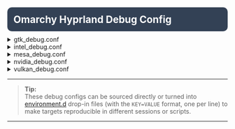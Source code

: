 <!-- README.md -->
<!-- Qompass AI - [Add description here] -->
<!-- Copyright (C) 2025 Qompass AI, All rights reserved -->
<!-- ---------------------------------------- -->

<h1 style="font-size: 1.6em; font-weight: bold; padding: 14px; background: #334155; color: white; border-radius: 10px; margin: 10px 0;">
  Omarchy Hyprland Debug Config
</h1>


<details>
  <summary>gtk_debug.conf</summary>

/qompassai/hyprland/hypr/hypr.d/debug/gtk_debug.conf
Reference: https://docs.gtk.org/gtk4/running.html

env = GDK_DEBUG,vulkan,dmabuf
env = GSK_DEBUG,renderer,vulkan,shaders,fallback,cache,verbose
env = GTK_DEBUG,vulkan,touchui

</details>

<details>
  <summary>intel_debug.conf</summary>

Reference: https://intel.github.io/llvm/EnvironmentVariables.html

env = SYCL_DEVICELIB_INHIBIT_NATIVE,
env = SYCL_DEVICELIB_NO_FALLBACK,1
env = INTEL_ENABLE_OFFLOAD_ANNOTATIONS,1
env = SYCL_CACHE_TRACE,0x03
env = SYCL_JIT_COMPILER_DEBUG,sycl-spec-const-materializer
env = SYCL_PI_LEVEL_ZERO_COPY_BATCH_SIZE,0
env = SYCL_PI_LEVEL_ZERO_DISABLE_USM_ALLOCATOR,0
env = SYCL_PI_LEVEL_ZERO_FILTER_EVENT_WAIT_LIST,0
env = SYCL_PI_LEVEL_ZERO_SINGLE_THREAD_MODE,1
env = SYCL_PI_LEVEL_ZERO_USE_COMPUTE_ENGINE,0
env = SYCL_PI_LEVEL_ZERO_USE_COPY_ENGINE,1
env = SYCL_RT_WARNING_LEVEL,2
env = SYCL_UR_TRACE,-1
env = XPTI_TRACE_ENABLE,1

</details>

<details>
  <summary>mesa_debug.conf</summary>

Reference: https://docs.mesa3d.org/envvars.html

env = LIBGL_NO_DRAWARRAYS,true
env = LIBGL_DEBUG,verbose
env = INTEL_DEBUG,ann,bat,blit,blorp,buf,bt,capture-all,color,cs,do32,draw_bkp,fall,fs,gs,heaps,hex,l3,mesh,no16,no32,no8,no-oaconfig,nocompact,nodualobj,nofc,noccs,optimizer,pc,perf,perf-symbol-names,perfmon,reemit,rt,rt_notrace,sf,shader-print,soft64,sparse,spill_fs,spill_vec4,stall,submit,sync,swsb-stall,task,tcs,tcs8,tes,tex,urb,vs,wm
env = INTEL_EXTENDED_METRICS,1
env = MESA_DEBUG,silent,flush,incomplete_tex,incomplete_fba,context
env = MESA_GLSL,dump,source,log,cache_info,cache_fb,uniform,nopvert,nopfrag,useprog,errors
env = MESA_EGL_NO_DRI2,1
env = MESA_SHADER_CACHE_SHOW_STATS,true
env = MESA_SHADER_CAPTURE_PATH,/home/phaedrus/.cache/mesa-shader-capture
env = MESA_SHADER_DUMP_PATH,/home/phaedrus/.cache/mesa-shader-dump
env = MESA_SHADER_READ_PATH,/home/phaedrus/.cache/mesa-shader-replace
env = MESA_VERBOSE,1
env = MESA_VK_DEVICE_SELECT_DEBUG
env = MESA_VK_TRACE,rmv,rgp,rra,ctxroll
env = RUSTICL_DEBUG,allow_invalid_spirv,clc,nir,no_reuse_context,no_variants,perf,perfspam,program,sync,validate
env = ZINK_DEBUG,none
env = ZINK_DESCRIPTORS,lazy
env = ZINK_NO_CACHE,0

</details>

<details>
  <summary>nvidia_debug.conf</summary>

env = __GL_SHADER_DISK_CACHE_SKIP_CLEANUP,1
env = DRI_PRIME_DEBUG,1

</details>

<details>
  <summary>vulkan_debug.conf</summary>

Reference: https://chromium.googlesource.com/angle/angle/+/6430e5e0035bf43695662784b9a2aec726f25cd7/doc/CaptureAndReplay.md

env = ANGLE_BACKEND_INFO,1
env = ANGLE_GL_VENDOR,Intel
env = ANGLE_GL_VERSION,4.6 (Vulkan 1.4.321.1)
env = ANGLE_GL_RENDERER,"Mesa Intel(R) Xe Graphics"
env = ANGLE_CAPTURE_ENABLED,1
env = ANGLE_CAPTURE_OUT_DIR,/home/phaedrus/.cache/angle-capture
env = ANGLE_CAPTURE_FRAME_START,0
env = ANGLE_CAPTURE_COMPRESSION,1
env = ANGLE_CAPTURE_FRAME_END,4
env = ANGLE_ENABLE_DEBUG_MARKERS,1
env = OCL_ICD_ENABLE_TRACE,1
env = VK_LOADER_DEBUG,all

</details>

---

> **Tip:**  
> These debug configs can be sourced directly or turned into [environment.d](https://man.archlinux.org/man/environment.d.5) drop-in files (with the `KEY=VALUE` format, one per line) to make targets reproducible in different sessions or scripts.

---

